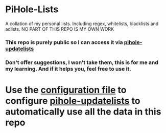 # PiHole-Lists
A collation of my personal lists. Including regex, whitelists, blacklists and adlists. NO PART OF THIS REPO IS MY OWN WORK
### This repo is purely public so I can access it via [pihole-updatelists](https://github.com/jacklul/pihole-updatelists "Official pihole-updatelists repo")
### Don't offer suggestions, I won't take them, this is for me and my learning. And if it helps you, feel free to use it.


# Use the [configuration file](Pihole-Updatelists-config.txt) to configure [pihole-updatelists](https://github.com/jacklul/pihole-updatelists "Official pihole-updatelists repo") to automatically use all the data in this repo
